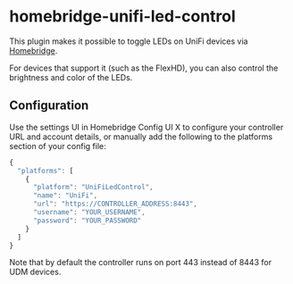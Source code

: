 # homebridge-unifi-led-control

This plugin makes it possible to toggle LEDs on UniFi devices via [Homebridge](https://github.com/homebridge/homebridge).

For devices that support it (such as the FlexHD), you can also control the brightness and color of the LEDs.

## Configuration

Use the settings UI in Homebridge Config UI X to configure your controller URL and account details, or manually add the following to the platforms section of your config file:

```js
{
  "platforms": [
    {
      "platform": "UniFiLedControl",
      "name": "UniFi",
      "url": "https://CONTROLLER_ADDRESS:8443",
      "username": "YOUR_USERNAME",
      "password": "YOUR_PASSWORD"
    }
  ]
}
```

Note that by default the controller runs on port 443 instead of 8443 for UDM devices.
